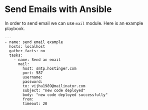 # Send Emails with Ansible
In order to send email we can use `mail` module. Here is an example playbook.

```
---
- name: send email example
  hosts: localhost
  gather_facts: no
  tasks:
    - name: Send an email
      mail:
        host: smtp.hostinger.com
        port: 587
        username: 
        password: 
        to: vijha1989@mailinator.com
        subject: "new code deployed"
        body: "new code deployed successfully"
        from: 
        timeout: 20
```
